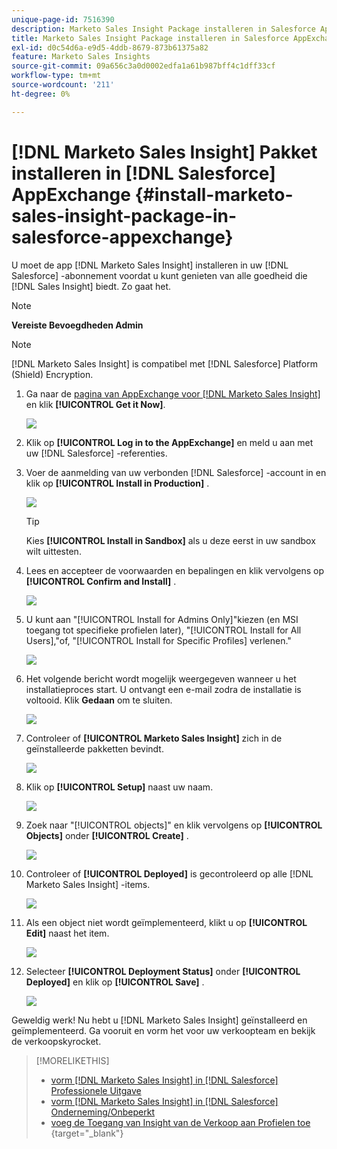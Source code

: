 ```yaml
---
unique-page-id: 7516390
description: Marketo Sales Insight Package installeren in Salesforce AppExchange - Marketo Docs - Productdocumentatie
title: Marketo Sales Insight Package installeren in Salesforce AppExchange
exl-id: d0c54d6a-e9d5-4ddb-8679-873b61375a82
feature: Marketo Sales Insights
source-git-commit: 09a656c3a0d0002edfa1a61b987bff4c1dff33cf
workflow-type: tm+mt
source-wordcount: '211'
ht-degree: 0%

---
```


# [!DNL Marketo Sales Insight] Pakket installeren in [!DNL Salesforce] AppExchange {#install-marketo-sales-insight-package-in-salesforce-appexchange}

U moet de app [!DNL Marketo Sales Insight] installeren in uw [!DNL Salesforce] -abonnement voordat u kunt genieten van alle goedheid die [!DNL Sales Insight] biedt. Zo gaat het.

>[!NOTE]
>
>**Vereiste Bevoegdheden Admin**

>[!NOTE]
>
>[!DNL Marketo Sales Insight] is compatibel met [!DNL Salesforce] Platform (Shield) Encryption.

1. Ga naar de [ pagina van AppExchange voor  [!DNL Marketo Sales Insight] ](https://appexchange.salesforce.com/listingDetail?listingId=a0N30000001SVZmEAO) en klik **[!UICONTROL Get it Now]**.

   ![](assets/install-marketo-sales-insight-package-in-salesforce-appexchange-1.png)

1. Klik op **[!UICONTROL Log in to the AppExchange]** en meld u aan met uw [!DNL Salesforce] -referenties.

1. Voer de aanmelding van uw verbonden [!DNL Salesforce] -account in en klik op **[!UICONTROL Install in Production]** .

   ![](assets/install-marketo-sales-insight-package-in-salesforce-appexchange-2.png)

   >[!TIP]
   >
   >Kies **[!UICONTROL Install in Sandbox]** als u deze eerst in uw sandbox wilt uittesten.

1. Lees en accepteer de voorwaarden en bepalingen en klik vervolgens op **[!UICONTROL Confirm and Install]** .

   ![](assets/install-marketo-sales-insight-package-in-salesforce-appexchange-3.png)

1. U kunt aan &quot;[!UICONTROL Install for Admins Only]&quot;kiezen (en MSI toegang tot specifieke profielen later), &quot;[!UICONTROL Install for All Users],&quot;of, &quot;[!UICONTROL Install for Specific Profiles] verlenen.&quot;

   ![](assets/install-marketo-sales-insight-package-in-salesforce-appexchange-4.png)

1. Het volgende bericht wordt mogelijk weergegeven wanneer u het installatieproces start. U ontvangt een e-mail zodra de installatie is voltooid. Klik **Gedaan** om te sluiten.

   ![](assets/install-marketo-sales-insight-package-in-salesforce-appexchange-5.png)

1. Controleer of **[!UICONTROL Marketo Sales Insight]** zich in de geïnstalleerde pakketten bevindt.

   ![](assets/install-marketo-sales-insight-package-in-salesforce-appexchange-6.png)

1. Klik op **[!UICONTROL Setup]** naast uw naam.

   ![](assets/install-marketo-sales-insight-package-in-salesforce-appexchange-7.png)

1. Zoek naar &quot;[!UICONTROL objects]&quot; en klik vervolgens op **[!UICONTROL Objects]** onder **[!UICONTROL Create]** .

   ![](assets/install-marketo-sales-insight-package-in-salesforce-appexchange-8.png)

1. Controleer of **[!UICONTROL Deployed]** is gecontroleerd op alle [!DNL Marketo Sales Insight] -items.

   ![](assets/install-marketo-sales-insight-package-in-salesforce-appexchange-9.png)

1. Als een object niet wordt geïmplementeerd, klikt u op **[!UICONTROL Edit]** naast het item.

   ![](assets/install-marketo-sales-insight-package-in-salesforce-appexchange-10.png)

1. Selecteer **[!UICONTROL Deployment Status]** onder **[!UICONTROL Deployed]** en klik op **[!UICONTROL Save]** .

   ![](assets/install-marketo-sales-insight-package-in-salesforce-appexchange-11.png)

Geweldig werk! Nu hebt u [!DNL Marketo Sales Insight] geïnstalleerd en geïmplementeerd. Ga vooruit en vorm het voor uw verkoopteam en bekijk de verkoopskyrocket.

>[!MORELIKETHIS]
>
>* [ vorm  [!DNL Marketo Sales Insight]  in  [!DNL Salesforce]  Professionele Uitgave ](/help/marketo/product-docs/marketo-sales-insight/msi-for-salesforce/configuration/configure-marketo-sales-insight-in-salesforce-professional-edition.md)
>* [ vorm  [!DNL Marketo Sales Insight]  in  [!DNL Salesforce]  Onderneming/Onbeperkt ](/help/marketo/product-docs/marketo-sales-insight/msi-for-salesforce/configuration/configure-marketo-sales-insight-in-salesforce-enterprise-unlimited.md)
>* [ voeg de Toegang van Insight van de Verkoop aan Profielen toe ](/help/marketo/product-docs/marketo-sales-insight/msi-for-salesforce/configuration/add-sales-insight-access-to-profiles.md){target="_blank"}
